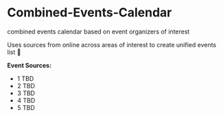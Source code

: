 # Combined-Events-Calendar
combined events calendar based on event organizers of interest

Uses sources from online across areas of interest to create unified events list 📅

**Event Sources:**
- 1 TBD
- 2 TBD
- 3 TBD
- 4 TBD
- 5 TBD
